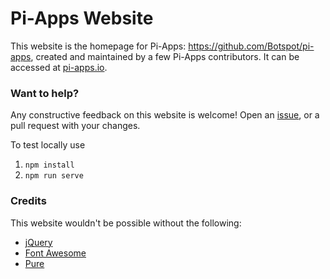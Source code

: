 # Pi-Apps Website
This website is the homepage for Pi-Apps: https://github.com/Botspot/pi-apps, created and maintained by a few Pi-Apps contributors.
It can be accessed at [pi-apps.io](https://pi-apps.io).

### Want to help?
Any constructive feedback on this website is welcome! Open an [issue](https://github.com/Pi-Apps-Coders/website/issues/new/choose), or a pull request with your changes.

To test locally use
1. `npm install`
2. `npm run serve`

### Credits
This website wouldn't be possible without the following:
- [jQuery](https://jquery.com/)
- [Font Awesome](http://fortawesome.github.io/Font-Awesome/)
- [Pure](http://purecss.io/)
